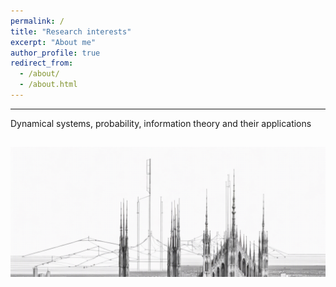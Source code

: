 ```yaml
---
permalink: /
title: "Research interests"
excerpt: "About me"
author_profile: true
redirect_from: 
  - /about/
  - /about.html
---
```



------

Dynamical systems, probability, information theory and their applications

![illustrations](/images/AI-Milano2.png)
------

